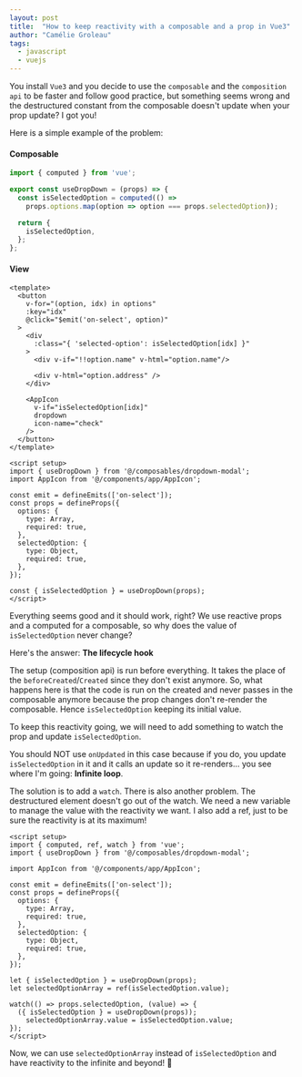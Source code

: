 ```yaml
---
layout: post
title:  "How to keep reactivity with a composable and a prop in Vue3"
author: "Camélie Groleau"
tags: 
  - javascript
  - vuejs
---
```

You install `Vue3` and you decide to use the `composable` and the `composition api`
to be faster and follow good practice, but something seems wrong and the destructured
constant from the composable doesn't update when your prop update? I got you!
<!--more-->

Here is a simple example of the problem:

#### Composable

```js
import { computed } from 'vue';

export const useDropDown = (props) => {
  const isSelectedOption = computed(() =>
    props.options.map(option => option === props.selectedOption));

  return {
    isSelectedOption,
  };
};
```

#### View

```vuejs
<template>
  <button
    v-for="(option, idx) in options"
    :key="idx"
    @click="$emit('on-select', option)"
  >
    <div
      :class="{ 'selected-option': isSelectedOption[idx] }"
    >
      <div v-if="!!option.name" v-html="option.name"/>

      <div v-html="option.address" />
    </div>

    <AppIcon
      v-if="isSelectedOption[idx]"
      dropdown
      icon-name="check"
    />
  </button>
</template>

<script setup>
import { useDropDown } from '@/composables/dropdown-modal';
import AppIcon from '@/components/app/AppIcon';

const emit = defineEmits(['on-select']);
const props = defineProps({
  options: {
    type: Array,
    required: true,
  },
  selectedOption: {
    type: Object,
    required: true,
  },
});

const { isSelectedOption } = useDropDown(props);
</script>
```

Everything seems good and it should work, right?
We use reactive props and a computed for a composable, so why does the value
of `isSelectedOption` never change?

Here's the answer: **The lifecycle hook**

The setup (composition api) is run before everything.
It takes the place of the `beforeCreated`/`Created` since they don't exist anymore.
So, what happens here is that the code is run on the created and never passes
in the composable anymore because the prop changes don't re-render the composable.
Hence `isSelectedOption` keeping its initial value.

To keep this reactivity going, we will need to add something to watch the prop
and update `isSelectedOption`.

You should NOT use `onUpdated` in this case because if you do,
you update `isSelectedOption` in it and it calls an update so it re-renders...
you see where I'm going: **Infinite loop**.

The solution is to add a `watch`. There is also another problem.
The destructured element doesn't go out of the watch. We need a new variable
to manage the value with the reactivity we want. I also add a ref,
just to be sure the reactivity is at its maximum!

```vuejs
<script setup>
import { computed, ref, watch } from 'vue';
import { useDropDown } from '@/composables/dropdown-modal';

import AppIcon from '@/components/app/AppIcon';

const emit = defineEmits(['on-select']);
const props = defineProps({
  options: {
    type: Array,
    required: true,
  },
  selectedOption: {
    type: Object,
    required: true,
  },
});

let { isSelectedOption } = useDropDown(props);
let selectedOptionArray = ref(isSelectedOption.value);

watch(() => props.selectedOption, (value) => {
  ({ isSelectedOption } = useDropDown(props));
    selectedOptionArray.value = isSelectedOption.value;
});
</script>
```

Now, we can use `selectedOptionArray` instead of `isSelectedOption`
and have reactivity to the infinite and beyond! 🚀
